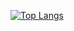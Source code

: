 [![Top Langs](https://github-readme-stats.vercel.app/api/top-langs/?username=thangyou)](https://github.com/anuraghazra/github-readme-stats)
